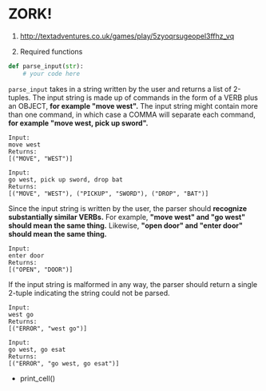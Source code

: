 # ZORK!


1. http://textadventures.co.uk/games/play/5zyoqrsugeopel3ffhz_vq

2. Required functions

```python
def parse_input(str):
    # your code here
```

`parse_input` takes in a string written by the user and returns a list of 2-tuples. The input string is made up of commands in the form of a VERB plus an OBJECT, **for example "move west".** The input string might contain more than one command, in which case a COMMA will separate each command, **for example "move west, pick up sword".**

```
Input:
move west
Returns:
[("MOVE", "WEST")]
```

```
Input:
go west, pick up sword, drop bat
Returns:
[("MOVE", "WEST"), ("PICKUP", "SWORD"), ("DROP", "BAT")]
```

Since the input string is written by the user, the parser should __**recognize substantially similar VERBs.**__ For example, **"move west" and "go west" should mean the same thing.** Likewise, **"open door" and "enter door" should mean the same thing.**

```
Input:
enter door
Returns:
[("OPEN", "DOOR")]
```

If the input string is malformed in any way, the parser should return a single 2-tuple indicating the string could not be parsed.

```
Input:
west go 
Returns:
[("ERROR", "west go")]
```

```
Input:
go west, go esat
Returns:
[("ERROR", "go west, go esat")]
```

- print_cell()